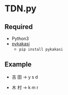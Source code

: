 # TDN.py

## Required
- Python3
- [pykakasi](https://github.com/miurahr/pykakasi)
    - `pip install pykakasi`

## Example

- 吉 田 → y s d

- 木 村 → k m r
